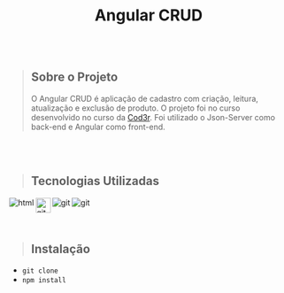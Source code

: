 <h1 align="center">Angular CRUD</h1>

<br>
<br>

> ## Sobre o Projeto
> O Angular CRUD é aplicação de cadastro com criação, leitura, atualização e exclusão de produto. O projeto foi no curso desenvolvido no curso da [Cod3r](https://www.cod3r.com.br/). Foi utilizado o Json-Server como back-end e Angular como front-end.

<br>
<br>

> ## Tecnologias Utilizadas

<p>
   <img align="left" alt="html" src="https://img.shields.io/badge/HTML5-F24F00?style=for-the-badge&logo=html5&logoColor=white" />
   <img align="left" align="left" alt="git" src="https://img.shields.io/badge/Sass-CC6699?style=for-the-badge&logo=sass&logoColor=white" height="27"/> 
   <img align="left" align="left" alt="git" src="https://img.shields.io/badge/Angular-DD0031?style=for-the-badge&logo=angular&logoColor=white" />
   <img align="left" align="left" alt="git" src="https://img.shields.io/badge/TypeScript-007ACC?style=for-the-badge&logo=typescript&logoColor=white" />
</p>  

<br>
<br>
<br>

> ## Instalação
 * `git clone`
 * `npm install`
 

